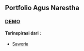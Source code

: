 ## Portfolio Agus Narestha

### [DEMO](https://agusnarestha.github.io/Portfolio/)

#### Terinspirasi dari :
* [Saweria](https://saweria.co/)
